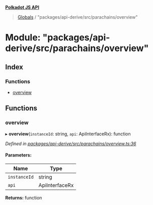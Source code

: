**[Polkadot JS API](../README.md)**

> [Globals](../globals.md) / "packages/api-derive/src/parachains/overview"

# Module: "packages/api-derive/src/parachains/overview"

## Index

### Functions

* [overview](_packages_api_derive_src_parachains_overview_.md#overview)

## Functions

### overview

▸ **overview**(`instanceId`: string, `api`: ApiInterfaceRx): function

*Defined in [packages/api-derive/src/parachains/overview.ts:36](https://github.com/polkadot-js/api/blob/d13e58fb3/packages/api-derive/src/parachains/overview.ts#L36)*

#### Parameters:

Name | Type |
------ | ------ |
`instanceId` | string |
`api` | ApiInterfaceRx |

**Returns:** function
